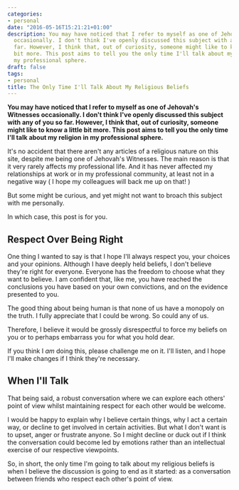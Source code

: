 ```yaml
---
categories:
- personal
date: "2016-05-16T15:21:21+01:00"
description: You may have noticed that I refer to myself as one of Jehovah's Witnesses
  occasionally. I don't think I've openly discussed this subject with any of you so
  far. However, I think that, out of curiosity, someone might like to know a little
  bit more. This post aims to tell you the only time I'll talk about my religion in
  my professional sphere.
draft: false
tags:
- personal
title: The Only Time I'll Talk About My Religious Beliefs
---
```

**You may have noticed that I refer to myself as one of Jehovah's Witnesses occasionally. I don't think I've openly discussed this subject with any of you so far. However, I think that, out of curiosity, someone might like to know a little bit more. This post aims to tell you the only time I'll talk about my religion in my professional sphere.**

It's no accident that there aren't any articles of a religious nature on this site, despite me being one of Jehovah's Witnesses. The main reason is that it very rarely affects my professional life. And it has never affected my relationships at work or in my professional community, at least not in a negative way ( I hope my colleagues will back me up on that! )

But some might be curious, and yet might not want to broach this subject with me personally.

In which case, this post is for you.

## Respect Over Being Right

One thing I wanted to say is that I hope I'll always respect you, your choices and your opinions. Although I have deeply held beliefs, I don't believe they're right for everyone. Everyone has the freedom to choose what they want to believe. I am confident that, like me, you have reached the conclusions you have based on your own convictions, and on the evidence presented to you.

The good thing about being human is that none of us have a monopoly on the truth. I fully appreciate that I could be wrong. So could any of us. 

Therefore, I believe it would be grossly disrespectful to force my beliefs on you or to perhaps embarrass you for what you hold dear.

If you think I _am_ doing this, please challenge me on it. I'll listen, and I hope I'll make changes if I think they're necessary.


## When I'll Talk

That being said, a robust conversation where we can explore each others' point of view whilst maintaining respect for each other would be welcome.

I would be happy to explain why I believe certain things, why I act a certain way, or decline to get involved in certain activities. But what I don't want is to upset, anger or frustrate anyone. So I might decline or duck out if I think the conversation could become led by emotions rather than an intellectual exercise of our respective viewpoints.

So, in short, the only time I'm going to talk about my religious beliefs is when I believe the discussion is going to end as it started: as a conversation between friends who respect each other's point of view.